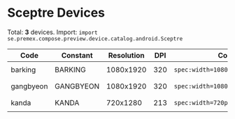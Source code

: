 # Sceptre Devices

Total: **3** devices. Import: `import se.premex.compose.preview.device.catalog.android.Sceptre`

| Code | Constant | Resolution | DPI | Compose Spec | Preview Usage |
|------|----------|------------|-----|-------------|---------------|
| barking | BARKING | 1080x1920 | 320 | `spec:width=1080px,height=1920px,dpi=320` | `@Preview(device = Sceptre.BARKING)` |
| gangbyeon | GANGBYEON | 1080x1920 | 320 | `spec:width=1080px,height=1920px,dpi=320` | `@Preview(device = Sceptre.GANGBYEON)` |
| kanda | KANDA | 720x1280 | 213 | `spec:width=720px,height=1280px,dpi=213` | `@Preview(device = Sceptre.KANDA)` |

<!-- Generated automatically. Do not edit manually. -->

